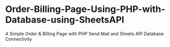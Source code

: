 # Order-Billing-Page-Using-PHP-with-Database-using-SheetsAPI
A Simple Order &amp; Billing Page with PHP Send Mail and Sheets API Database Connectivity
